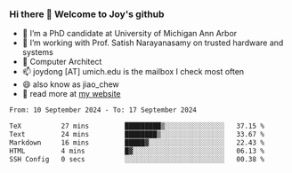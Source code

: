 ### Hi there 👋 Welcome to Joy's github

- 🔭 I’m a PhD candidate at University of Michigan Ann Arbor
- 🌱 I’m working with Prof. Satish Narayanasamy on trusted hardware and systems
- 👯 Computer Architect
- 📫 joydong [AT] umich.edu is the mailbox I check most often
- 😄 also know as jiao_chew
- 💬 read more at [my website](https://joydddd.github.io/)
<!--START_SECTION:waka-->

```txt
From: 10 September 2024 - To: 17 September 2024

TeX          27 mins         █████████▒░░░░░░░░░░░░░░░   37.15 %
Text         24 mins         ████████▒░░░░░░░░░░░░░░░░   33.67 %
Markdown     16 mins         █████▓░░░░░░░░░░░░░░░░░░░   22.43 %
HTML         4 mins          █▓░░░░░░░░░░░░░░░░░░░░░░░   06.13 %
SSH Config   0 secs          ░░░░░░░░░░░░░░░░░░░░░░░░░   00.38 %
```

<!--END_SECTION:waka-->
